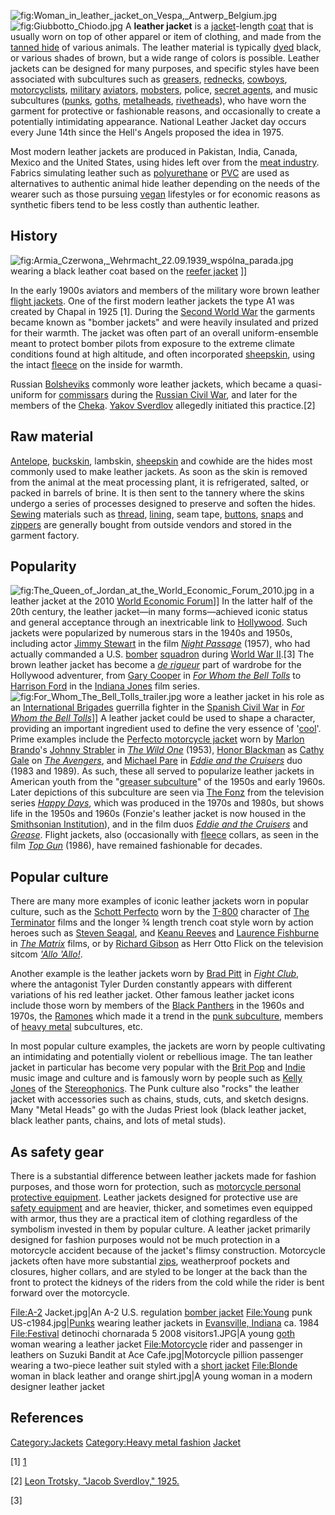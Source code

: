 ![](Woman_in_leather_jacket_on_Vespa,_Antwerp_Belgium.jpg "fig:Woman_in_leather_jacket_on_Vespa,_Antwerp_Belgium.jpg")
![](Giubbotto_Chiodo.jpg "fig:Giubbotto_Chiodo.jpg") A **leather
jacket** is a [jacket](jacket "wikilink")-length
[coat](Coat_(clothing) "wikilink") that is usually worn on top of other
apparel or item of clothing, and made from the [tanned
hide](leather "wikilink") of various animals. The leather material is
typically [dyed](dyed "wikilink") black, or various shades of brown, but
a wide range of colors is possible. Leather jackets can be designed for
many purposes, and specific styles have been associated with subcultures
such as [greasers](greaser_(subculture) "wikilink"),
[rednecks](redneck "wikilink"), [cowboys](cowboy "wikilink"),
[motorcyclists](motorcycling "wikilink"),
[military](military "wikilink")
[aviators](pilot_(aeronautics) "wikilink"),
[mobsters](mobster "wikilink"), police, [secret
agents](secret_agent "wikilink"), and music subcultures
([punks](Punk_subculture "wikilink"),
[goths](Goth_subculture "wikilink"),
[metalheads](Heavy_metal_subculture "wikilink"),
[rivetheads](rivethead "wikilink")), who have worn the garment for
protective or fashionable reasons, and occasionally to create a
potentially intimidating appearance. National Leather Jacket day occurs
every June 14th since the Hell's Angels proposed the idea in 1975.

Most modern leather jackets are produced in Pakistan, India, Canada,
Mexico and the United States, using hides left over from the [meat
industry](meat_industry "wikilink"). Fabrics simulating leather such as
[polyurethane](polyurethane "wikilink") or [PVC](PVC "wikilink") are
used as alternatives to authentic animal hide leather depending on the
needs of the wearer such as those pursuing [vegan](vegan "wikilink")
lifestyles or for economic reasons as synthetic fibers tend to be less
costly than authentic leather.

## History

![](Armia_Czerwona,_Wehrmacht_22.09.1939_wspólna_parada.jpg "fig:Armia_Czerwona,_Wehrmacht_22.09.1939_wspólna_parada.jpg")
wearing a black leather coat based on the [reefer
jacket](reefer_jacket "wikilink") \]\]

In the early 1900s aviators and members of the military wore brown
leather [flight jackets](flight_jacket "wikilink"). One of the first
modern leather jackets the type A1 was created by Chapal in 1925 [1].
During the [Second World War](World_War_II "wikilink") the garments
became known as "bomber jackets" and were heavily insulated and prized
for their warmth. The jacket was often part of an overall
uniform-ensemble meant to protect bomber pilots from exposure to the
extreme climate conditions found at high altitude, and often
incorporated [sheepskin](sheepskin "wikilink"), using the intact
[fleece](Wool "wikilink") on the inside for warmth.

Russian [Bolsheviks](Bolsheviks "wikilink") commonly wore leather
jackets, which became a quasi-uniform for
[commissars](commissar "wikilink") during the [Russian Civil
War](Russian_Civil_War "wikilink"), and later for the members of the
[Cheka](Cheka "wikilink"). [Yakov Sverdlov](Yakov_Sverdlov "wikilink")
allegedly initiated this practice.[2]

## Raw material

[Antelope](Antelope "wikilink"),
[buckskin](buckskin_(leather) "wikilink"), lambskin,
[sheepskin](sheepskin "wikilink") and cowhide are the hides most
commonly used to make leather jackets. As soon as the skin is removed
from the animal at the meat processing plant, it is refrigerated,
salted, or packed in barrels of brine. It is then sent to the tannery
where the skins undergo a series of processes designed to preserve and
soften the hides. [Sewing](Sewing "wikilink") materials such as
[thread](thread_(yarn) "wikilink"),
[lining](lining_(sewing) "wikilink"), seam tape,
[buttons](buttons "wikilink"), [snaps](Snap_fastener "wikilink") and
[zippers](zippers "wikilink") are generally bought from outside vendors
and stored in the garment factory.

## Popularity

![](The_Queen_of_Jordan_at_the_World_Economic_Forum_2010.jpg "fig:The_Queen_of_Jordan_at_the_World_Economic_Forum_2010.jpg")
in a leather jacket at the 2010 [World Economic
Forum](World_Economic_Forum "wikilink")\]\] In the latter half of the
20th century, the leather jacket—in many forms—achieved iconic status
and general acceptance through an inextricable link to
[Hollywood](Hollywood "wikilink"). Such jackets were popularized by
numerous stars in the 1940s and 1950s, including actor [Jimmy
Stewart](James_Stewart "wikilink") in the film *[Night
Passage](Night_Passage_(film) "wikilink")* (1957), who had actually
commanded a U.S. [bomber](bomber "wikilink")
[squadron](Squadron_(aviation) "wikilink") during [World War
II](World_War_II "wikilink").[3] The brown leather jacket has become a
*[de rigueur](wikt:de_rigueur "wikilink")* part of wardrobe for the
Hollywood adventurer, from [Gary Cooper](Gary_Cooper "wikilink") in
*[For Whom the Bell Tolls](For_Whom_the_Bell_Tolls_(film) "wikilink")*
to [Harrison Ford](Harrison_Ford "wikilink") in the [Indiana
Jones](Indiana_Jones "wikilink") film series.
![](For_Whom_The_Bell_Tolls_trailer.jpg "fig:For_Whom_The_Bell_Tolls_trailer.jpg")
wore a leather jacket in his role as an [International
Brigades](International_Brigades "wikilink") guerrilla fighter in the
[Spanish Civil War](Spanish_Civil_War "wikilink") in *[For Whom the Bell
Tolls](For_Whom_the_Bell_Tolls_(film) "wikilink")*\]\] A leather jacket
could be used to shape a character, providing an important ingredient
used to define the very essence of
'[cool](Cool_(aesthetic) "wikilink")'. Prime examples include the
[Perfecto motorcycle jacket](Perfecto_motorcycle_jacket "wikilink") worn
by [Marlon Brando](Marlon_Brando "wikilink")'s [Johnny
Strabler](Johnny_Strabler "wikilink") in *[The Wild
One](The_Wild_One "wikilink")* (1953), [Honor
Blackman](Honor_Blackman "wikilink") as [Cathy
Gale](Cathy_Gale "wikilink") on *[The
Avengers](The_Avengers_(TV_series) "wikilink")*, and [Michael
Pare](Michael_Pare "wikilink") in *[Eddie and the
Cruisers](Eddie_and_the_Cruisers "wikilink")* duo (1983 and 1989). As
such, these all served to popularize leather jackets in American youth
from the "[greaser subculture](Greaser_(subculture) "wikilink")" of the
1950s and early 1960s. Later depictions of this subculture are seen via
[The Fonz](Fonzie "wikilink") from the television series *[Happy
Days](Happy_Days "wikilink")*, which was produced in the 1970s and
1980s, but shows life in the 1950s and 1960s (Fonzie's leather jacket is
now housed in the [Smithsonian
Institution](Smithsonian_Institution "wikilink")), and in the film duos
*[Eddie and the Cruisers](Eddie_and_the_Cruisers "wikilink")* and
*[Grease](Grease_(film) "wikilink")*. Flight jackets, also (occasionally
with [fleece](Wool "wikilink") collars, as seen in the film *[Top
Gun](Top_Gun "wikilink")* (1986), have remained fashionable for decades.

## Popular culture

There are many more examples of iconic leather jackets worn in popular
culture, such as the [Schott Perfecto](Schott_Perfecto "wikilink") worn
by the [T-800](T-800 "wikilink") character of [The
Terminator](The_Terminator "wikilink") films and the longer ¾ length
trench coat style worn by action heroes such as [Steven
Seagal](Steven_Seagal "wikilink"), and [Keanu
Reeves](Keanu_Reeves "wikilink") and [Laurence
Fishburne](Laurence_Fishburne "wikilink") in *[The
Matrix](The_Matrix "wikilink")* films, or by [Richard
Gibson](Richard_Gibson "wikilink") as Herr Otto Flick on the television
sitcom *['Allo 'Allo!]('Allo_'Allo! "wikilink")*.

Another example is the leather jackets worn by [Brad
Pitt](Brad_Pitt "wikilink") in *[Fight Club](Fight_Club "wikilink")*,
where the antagonist Tyler Durden constantly appears with different
variations of his red leather jacket. Other famous leather jacket icons
include those worn by members of the [Black
Panthers](Black_Panthers "wikilink") in the 1960s and 1970s, the
[Ramones](Ramones "wikilink") which made it a trend in the [punk
subculture](punk_subculture "wikilink"), members of [heavy
metal](Heavy_metal_music "wikilink") subcultures, etc.

In most popular culture examples, the jackets are worn by people
cultivating an intimidating and potentially violent or rebellious image.
The tan leather jacket in particular has become very popular with the
[Brit Pop](Brit_Pop "wikilink") and
[Indie](Independent_music "wikilink") music image and culture and is
famously worn by people such as [Kelly Jones](Kelly_Jones "wikilink") of
the [Stereophonics](Stereophonics "wikilink"). The Punk culture also
"rocks" the leather jacket with accessories such as chains, studs, cuts,
and sketch designs. Many "Metal Heads" go with the Judas Priest look
(black leather jacket, black leather pants, chains, and lots of metal
studs).

## As safety gear

There is a substantial difference between leather jackets made for
fashion purposes, and those worn for protection, such as [motorcycle
personal protective
equipment](motorcycle_personal_protective_equipment "wikilink"). Leather
jackets designed for protective use are [safety
equipment](safety_equipment "wikilink") and are heavier, thicker, and
sometimes even equipped with armor, thus they are a practical item of
clothing regardless of the symbolism invested in them by popular
culture. A leather jacket primarily designed for fashion purposes would
not be much protection in a motorcycle accident because of the jacket's
flimsy construction. Motorcycle jackets often have more substantial
[zips](zipper "wikilink"), weatherproof pockets and closures, higher
collars, and are styled to be longer at the back than the front to
protect the kidneys of the riders from the cold while the rider is bent
forward over the motorcycle.

<File:A-2> Jacket.jpg\|An A-2 U.S. regulation [bomber
jacket](Flight_jacket "wikilink") <File:Young> punk
US-c1984.jpg\|[Punks](Punk_subculture "wikilink") wearing leather
jackets in [Evansville, Indiana](Evansville,_Indiana "wikilink") ca.
1984 <File:Festival> detinochi chornarada 5 2008 visitors1.JPG\|A young
[goth](Goth_subculture "wikilink") woman wearing a leather jacket
<File:Motorcycle> rider and passenger in leathers on Suzuki Bandit at
Ace Cafe.jpg\|Motorcycle pillion passenger wearing a two-piece leather
suit styled with a [short
jacket](Motorcycle_personal_protective_equipment "wikilink")
<File:Blonde> woman in black leather and orange shirt.jpg\|A young woman
in a modern designer leather jacket

## References

[Category:Jackets](Category:Jackets "wikilink") [Category:Heavy metal
fashion](Category:Heavy_metal_fashion "wikilink")
[Jacket](Category:Leather_clothing "wikilink")

[1] [1](http://chapal.fr/en/histoire/)

[2] [Leon Trotsky, "Jacob Sverdlov,"
1925.](http://www.marxists.org/archive/trotsky/1925/03/sverdlov.htm)

[3]
